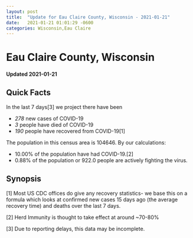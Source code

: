 ```yaml
---
layout: post
title:  "Update for Eau Claire County, Wisconsin - 2021-01-21"
date:   2021-01-21 01:01:29 -0600
categories: Wisconsin,Eau Claire
---
```


# Eau Claire County, Wisconsin
#### Updated 2021-01-21

## Quick Facts

In the last 7 days[3] we project there have been
- *278* new cases of COVID-19
- *3* people have died of COVID-19
- *190* people have recovered from COVID-19[1]

The population in this census area is 104646. By our calculations:
- 10.00% of the population have had COVID-19.[2]
- 0.88% of the population or 922.0 people are actively fighting the virus.

## Synopsis




[1] Most US CDC offices do give any recovery statistics- we base this on a formula which looks at confirmed new cases
15 days ago (the average recovery time) and deaths over the last 7 days.

[2] Herd Immunity is thought to take effect at around ~70-80%

[3] Due to reporting delays, this data may be incomplete.
 
    